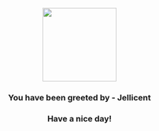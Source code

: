 <p align="center">
            <img src="https://raw.githubusercontent.com/PokeAPI/sprites/master/sprites/pokemon/593.png" width="150" height="150">
          </p>
          <h3 align="center">You have been greeted by - <b>Jellicent</b></h3>
          <h3 align="center">Have a nice day!</h3>
        